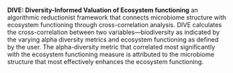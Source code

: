 **DIVE: Diversity-Informed Valuation of Ecosystem functioning**
an algorithmic reductionist framework that connects microbiome structure with ecosystem functioning through cross-correlation analysis. 
DIVE calculates the cross-correlation between two variables—biodiversity as indicated by the varying alpha diversity metrics and ecosystem functioning
as defined by the user.
The alpha-diversity metric that correlated most significantly with the ecosystem functioning measure is attributed to the microbiome structure that most effectively
enhances the ecosystem functioning. 
